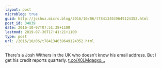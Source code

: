 ```yaml
---
layout: post
microblog: true
guid: http://joshua.micro.blog/2016/10/06/t784134039649124352.html
post_id: 34839
date: 2016-10-07T07:51:38+1100
lastmod: 2019-07-30T17:41:21+1100
type: post
url: /2016/10/06/t784134039649124352.html
---
```

There's a Josh Withers in the UK who doesn't know his email address. But I get his credit reports quarterly. [t.co/X0LMqagxo...](https://t.co/X0LMqagxoa)
